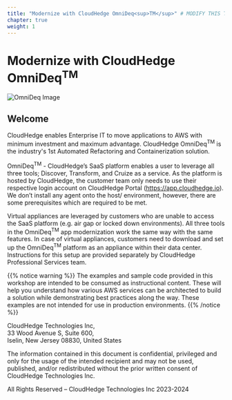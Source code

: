 ```yaml
---
title: "Modernize with CloudHedge OmniDeq<sup>TM</sup>" # MODIFY THIS TO BE THE TITLE OF YOUR WORKSHOP
chapter: true
weight: 1
---
```


# Modernize with CloudHedge OmniDeq<sup>TM</sup> <!-- CHANGE THIS TO BE THE TITLE OF YOUR WORKSHOP -->

<!-- ![Partner Logo](/images/AWS_Logo.png) -->  <!-- ADD YOUR PARTNER LOGO HERE USING THE INSTRUCTIONS BELOW -->
![OmniDeq Image](/images/omnideq-logo.png)

## Welcome

CloudHedge enables Enterprise IT to move applications to AWS with minimum investment and maximum advantage. CloudHedge OmniDeq<sup>TM</sup> is the industry's 1st Automated Refactoring and Containerization solution.

OmniDeq<sup>TM</sup> - CloudHedge’s SaaS platform enables a user to leverage all three tools; Discover, Transform, and Cruize as a service. As the platform is hosted by CloudHedge, the customer team only needs to use their respective login account on CloudHedge Portal (https://app.cloudhedge.io). We don’t install any agent onto the host/ environment, however, there are some prerequisites which are required to be met.

Virtual appliances are leveraged by customers who are unable to access the SaaS platform (e.g. air gap or locked down environments). All three tools in the OmniDeq<sup>TM</sup> app modernization work the same way with the same features. In case of virtual appliances, customers need to download and set up the OmniDeq<sup>TM</sup> platform as an appliance within their data center. Instructions for this setup are provided separately by CloudHedge Professional Services team.

<!--**REMOVE:** Every introduction page should include the following warning label.-->

{{% notice warning %}}
The examples and sample code provided in this workshop are intended to be consumed as instructional content. These will help you understand how various AWS services can be architected to build a solution while demonstrating best practices along the way. These examples are not intended for use in production environments.
{{% /notice %}}

CloudHedge Technologies Inc, </br>
33 Wood Avenue S, Suite 600, </br>
Iselin, New Jersey 08830, United States </br>

The information contained in this document is confidential, privileged and only for the usage of the intended recipient and may not be used, published, and/or redistributed without the prior written consent of CloudHedge Technologies Inc.</br>

All Rights Reserved – CloudHedge Technologies Inc 2023-2024
